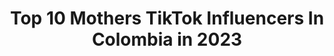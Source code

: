 ---
title: Top 10 Mothers TikTok Influencers In Colombia in 2023
description: >-
  Find top mothers TikTok influencers in Colombia in 2023. Most popular hashtags: #fyp #colombia #parati #mother.
platform: TikTok
hits: 13
text_top: Identify the best TikTok influencers on inBeat.
text_bottom: Our search engine aggregates 13 TikTok influencers like this in Colombia for you to contact.
profiles:
  - username: "carloskajuactor"
    fullname: >-
      Carlos  Kaju 🎬
    bio: >-
      Actor 🇨🇴 Sígueme en mi Ig: @carloskajuactor 🎬 ❤️ 😱Pronto llegaremos a 80k ❤️
    location: "Colombia"
    followers: 75600
    engagement: 963
    commentsToLikes: 0.016895
    id: ckberl1hk9voy0j23vwpgkfmd
    verified: false
    hashtags: "#virall, #comedia, #hijo, #job"
  - username: "angeles.obando10"
    fullname: >-
      Ángeles  Obando
    bio: >-
      Instagram @0_0.ao
    location: "Colombia"
    followers: 4533
    engagement: 1226
    commentsToLikes: 0.022843
    id: ckcvjo8igx57y0j23yxq0m9yr
    verified: false
    hashtags: "#makeup, #notmakeup, #girl, #fyp"
  - username: "jekill"
    fullname: >-
      Jek Ill
    bio: >-
      ♎👽♎👽♎👽♎ ✌️Ig: @jekill.model
    location: "Colombia"
    followers: 51400
    engagement: 1323
    commentsToLikes: 0.011997
    id: ckbezs2t6l2l10j23rqhng11p
    verified: false
    hashtags: "#yoenlafiesta, #tiktok, #confirmen, #colombia"
  - username: "joseluisuribeochoa"
    fullname: >-
      JOSÉ LUÍS URIBE
    bio: >-
      INSTAGRAM ↗️: @joseluisuribeochoa 🎥🎥ACTOR🎥🎥 🇨🇴 ❤️🐶
    location: "Colombia"
    followers: 895100
    engagement: 1279
    commentsToLikes: 0.014605
    id: cka9o80nk5hrg0i78kfdnvh5b
    verified: false
    hashtags: "#parati, #fyp, #viral, #xyzbca"
  - username: "pe_pinillos"
    fullname: >-
      pepinillos 
    bio: >-
      Follow me on Instagram ⬆️ 🇨🇴 🔞 ¿30K? 🙏🏻
    location: "Colombia"
    followers: 28200
    engagement: 955
    commentsToLikes: 0.026569
    id: ckcps7r0mmcnc0j23rx3ubqi0
    verified: false
    hashtags: "#colombia, #fyp, #parati, #lucifer"
  - username: "alberpubel_"
    fullname: >-
      Alber sin T
    bio: >-
      Mundo paralelo Follow on Instagram ⬇️⬇️⬇️⬇️
    location: "Colombia"
    followers: 1800000
    engagement: 743
    commentsToLikes: 0.012611
    id: ck9c7i3hfrww90j78rfe5x5og
    verified: false
    hashtags: "#fyp, #satisfaction, #art, #satisfying"
  - username: "danielcamargo04"
    fullname: >-
      Daniel Camargo
    bio: >-
      
    location: "Colombia"
    followers: 4348
    engagement: 450
    commentsToLikes: 0.022716
    id: ckd1a71fts5dz0j23em281cc2
    verified: false
    hashtags: "#parati, #tiktok, #destacame, #encasa"
  - username: "pamemu_oz"
    fullname: >-
      Pame Muñoz
    bio: >-
      Insta. Pamemu_oz 🌸
    location: "Colombia"
    followers: 16100
    engagement: 708
    commentsToLikes: 0.011605
    id: cka7oqw8c3nh00i78yevuep3e
    verified: false
    hashtags: "#humor, #colombia, #fyp, #elduodelahistoria"
  - username: "isabelvasqueze97"
    fullname: >-
      Isabel Vasquez
    bio: >-
      Aquí intentando hacer a Oliver 🐺 famoso Instagram @isabelvasqueze97
    location: "Colombia"
    followers: 7206
    engagement: 520
    commentsToLikes: 0.012733
    id: ckbfdvg637chq0j230oh2i5ia
    verified: false
    hashtags: "#colombia, #quarantine, #oliver, #mascotacheck"
  - username: "linam.bonilla"
    fullname: >-
      Lina M. Bonilla
    bio: >-
      Mi familia mi mayor bendición ❤️💏👨‍👩‍👦🤰 Colombia 🇨🇴 Enfermera profesional
    location: "Colombia"
    followers: 7659
    engagement: 699
    commentsToLikes: 0.014934
    id: cka6iu460s2ej0i78q9um0kyg
    verified: false
    hashtags: "#quedateencasa, #leninsamuel, #bebe, #baby"
---